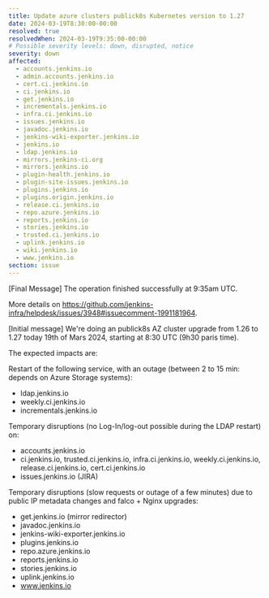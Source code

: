 ```yaml
---
title: Update azure clusters publick8s Kubernetes version to 1.27
date: 2024-03-19T8:30:00-00:00
resolved: true
resolvedWhen: 2024-03-19T9:35:00-00:00
# Possible severity levels: down, disrupted, notice
severity: down
affected:
  - accounts.jenkins.io
  - admin.accounts.jenkins.io
  - cert.ci.jenkins.io
  - ci.jenkins.io
  - get.jenkins.io
  - incrementals.jenkins.io
  - infra.ci.jenkins.io
  - issues.jenkins.io
  - javadoc.jenkins.io
  - jenkins-wiki-exporter.jenkins.io
  - jenkins.io
  - ldap.jenkins.io
  - mirrors.jenkins-ci.org
  - mirrors.jenkins.io
  - plugin-health.jenkins.io
  - plugin-site-issues.jenkins.io
  - plugins.jenkins.io
  - plugins.origin.jenkins.io
  - release.ci.jenkins.io
  - repo.azure.jenkins.io
  - reports.jenkins.io
  - stories.jenkins.io
  - trusted.ci.jenkins.io
  - uplink.jenkins.io
  - wiki.jenkins.io
  - www.jenkins.io
section: issue
---
```

[Final Message]
The operation finished successfully at 9:35am UTC.

More details on <https://github.com/jenkins-infra/helpdesk/issues/3948#issuecomment-1991181964>.

[Initial message]
We're doing an publick8s AZ cluster upgrade from 1.26 to 1.27 today 19th of Mars 2024, starting at 8:30 UTC (9h30 paris time).

The expected impacts are:

Restart of the following service, with an outage (between 2 to 15 min: depends on Azure Storage systems):

- ldap.jenkins.io
- weekly.ci.jenkins.io
- incrementals.jenkins.io

Temporary disruptions (no Log-In/log-out possible during the LDAP restart) on:

- accounts.jenkins.io
- ci.jenkins.io, trusted.ci.jenkins.io, infra.ci.jenkins.io, weekly.ci.jenkins.io, release.ci.jenkins.io, cert.ci.jenkins.io
- issues.jenkins.io (JIRA)

Temporary disruptions (slow requests or outage of a few minutes) due to public IP metadata changes and falco + Nginx upgrades:

- get.jenkins.io (mirror redirector)
- javadoc.jenkins.io
- jenkins-wiki-exporter.jenkins.io
- plugins.jenkins.io
- repo.azure.jenkins.io
- reports.jenkins.io
- stories.jenkins.io
- uplink.jenkins.io
- www.jenkins.io
